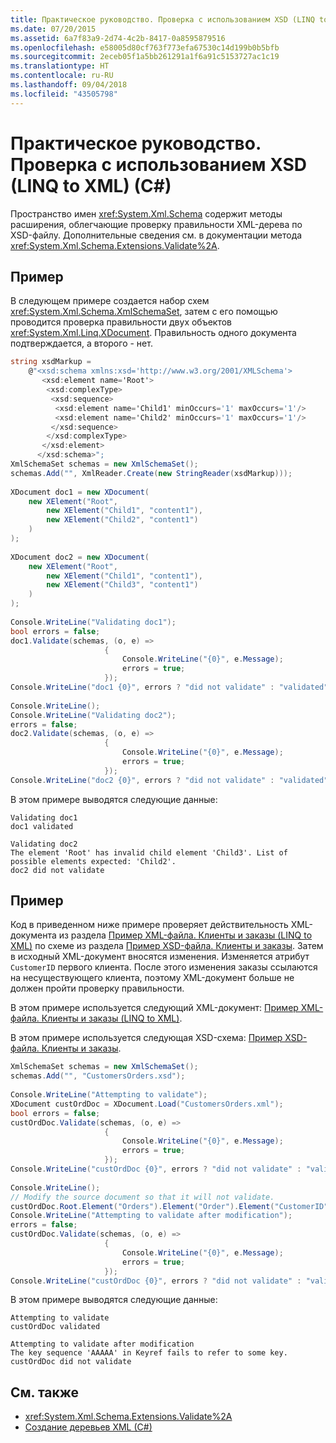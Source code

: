 ```yaml
---
title: Практическое руководство. Проверка с использованием XSD (LINQ to XML) (C#)
ms.date: 07/20/2015
ms.assetid: 6a7f83a9-2d74-4c2b-8417-0a8595879516
ms.openlocfilehash: e58005d80cf763f773efa67530c14d199b0b5bfb
ms.sourcegitcommit: 2eceb05f1a5bb261291a1f6a91c5153727ac1c19
ms.translationtype: HT
ms.contentlocale: ru-RU
ms.lasthandoff: 09/04/2018
ms.locfileid: "43505798"
---
```

# <a name="how-to-validate-using-xsd-linq-to-xml-c"></a>Практическое руководство. Проверка с использованием XSD (LINQ to XML) (C#)
Пространство имен <xref:System.Xml.Schema> содержит методы расширения, облегчающие проверку правильности XML-дерева по XSD-файлу. Дополнительные сведения см. в документации метода <xref:System.Xml.Schema.Extensions.Validate%2A>.  
  
## <a name="example"></a>Пример  
 В следующем примере создается набор схем <xref:System.Xml.Schema.XmlSchemaSet>, затем с его помощью проводится проверка правильности двух объектов <xref:System.Xml.Linq.XDocument>. Правильность одного документа подтверждается, а второго - нет.  
  
```csharp  
string xsdMarkup =  
    @"<xsd:schema xmlns:xsd='http://www.w3.org/2001/XMLSchema'>  
       <xsd:element name='Root'>  
        <xsd:complexType>  
         <xsd:sequence>  
          <xsd:element name='Child1' minOccurs='1' maxOccurs='1'/>  
          <xsd:element name='Child2' minOccurs='1' maxOccurs='1'/>  
         </xsd:sequence>  
        </xsd:complexType>  
       </xsd:element>  
      </xsd:schema>";  
XmlSchemaSet schemas = new XmlSchemaSet();  
schemas.Add("", XmlReader.Create(new StringReader(xsdMarkup)));  
  
XDocument doc1 = new XDocument(  
    new XElement("Root",  
        new XElement("Child1", "content1"),  
        new XElement("Child2", "content1")  
    )  
);  
  
XDocument doc2 = new XDocument(  
    new XElement("Root",  
        new XElement("Child1", "content1"),  
        new XElement("Child3", "content1")  
    )  
);  
  
Console.WriteLine("Validating doc1");  
bool errors = false;  
doc1.Validate(schemas, (o, e) =>  
                     {  
                         Console.WriteLine("{0}", e.Message);  
                         errors = true;  
                     });  
Console.WriteLine("doc1 {0}", errors ? "did not validate" : "validated");  
  
Console.WriteLine();  
Console.WriteLine("Validating doc2");  
errors = false;  
doc2.Validate(schemas, (o, e) =>  
                     {  
                         Console.WriteLine("{0}", e.Message);  
                         errors = true;  
                     });  
Console.WriteLine("doc2 {0}", errors ? "did not validate" : "validated");  
```  
  
 В этом примере выводятся следующие данные:  
  
```  
Validating doc1  
doc1 validated  
  
Validating doc2  
The element 'Root' has invalid child element 'Child3'. List of possible elements expected: 'Child2'.  
doc2 did not validate  
```  
  
## <a name="example"></a>Пример  
 Код в приведенном ниже примере проверяет действительность XML-документа из раздела [Пример XML-файла. Клиенты и заказы (LINQ to XML)](../../../../csharp/programming-guide/concepts/linq/sample-xml-file-customers-and-orders-linq-to-xml-2.md) по схеме из раздела [Пример XSD-файла. Клиенты и заказы](../../../../csharp/programming-guide/concepts/linq/sample-xsd-file-customers-and-orders1.md). Затем в исходный XML-документ вносятся изменения. Изменяется атрибут `CustomerID` первого клиента. После этого изменения заказы ссылаются на несуществующего клиента, поэтому XML-документ больше не должен пройти проверку правильности.  
  
 В этом примере используется следующий XML-документ: [Пример XML-файла. Клиенты и заказы (LINQ to XML)](../../../../csharp/programming-guide/concepts/linq/sample-xml-file-customers-and-orders-linq-to-xml-2.md).  
  
 В этом примере используется следующая XSD-схема: [Пример XSD-файла. Клиенты и заказы](../../../../csharp/programming-guide/concepts/linq/sample-xsd-file-customers-and-orders1.md).  
  
```csharp  
XmlSchemaSet schemas = new XmlSchemaSet();  
schemas.Add("", "CustomersOrders.xsd");  
  
Console.WriteLine("Attempting to validate");  
XDocument custOrdDoc = XDocument.Load("CustomersOrders.xml");  
bool errors = false;  
custOrdDoc.Validate(schemas, (o, e) =>  
                     {  
                         Console.WriteLine("{0}", e.Message);  
                         errors = true;  
                     });  
Console.WriteLine("custOrdDoc {0}", errors ? "did not validate" : "validated");  
  
Console.WriteLine();  
// Modify the source document so that it will not validate.  
custOrdDoc.Root.Element("Orders").Element("Order").Element("CustomerID").Value = "AAAAA";  
Console.WriteLine("Attempting to validate after modification");  
errors = false;  
custOrdDoc.Validate(schemas, (o, e) =>  
                     {  
                         Console.WriteLine("{0}", e.Message);  
                         errors = true;  
                     });  
Console.WriteLine("custOrdDoc {0}", errors ? "did not validate" : "validated");  
```  
  
 В этом примере выводятся следующие данные:  
  
```  
Attempting to validate  
custOrdDoc validated  
  
Attempting to validate after modification  
The key sequence 'AAAAA' in Keyref fails to refer to some key.  
custOrdDoc did not validate  
```  
  
## <a name="see-also"></a>См. также

- <xref:System.Xml.Schema.Extensions.Validate%2A>  
- [Создание деревьев XML (C#)](../../../../csharp/programming-guide/concepts/linq/creating-xml-trees.md)
